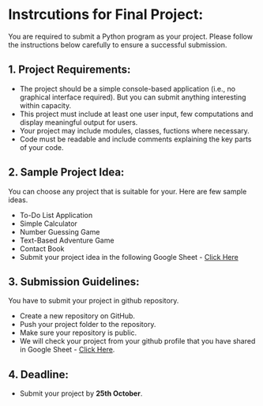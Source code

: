 # Instrcutions for Final Project:

You are required to submit a Python program as your project. Please follow the instructions below carefully to ensure a successful submission.

## 1. Project Requirements:

- The project should be a simple console-based application (i.e., no graphical interface required). But you can submit anything interesting within capacity.
- This project must include at least one user input, few computations and display meaningful output for users.
- Your project may include modules, classes, fuctions where necessary.
- Code must be readable and include comments explaining the key parts of your code.

## 2. Sample Project Idea:
You can choose any project that is suitable for your. Here are few sample ideas.
- To-Do List Application
- Simple Calculator
- Number Guessing Game
- Text-Based Adventure Game
- Contact Book
- Submit your project idea in the following Google Sheet - [Click Here](https://docs.google.com/spreadsheets/d/1C6yQkCd59UDMFOut5EFb3XoDs_LV97rp0GdJM-yCpt0/edit?gid=1339576629#gid=1339576629)

## 3. Submission Guidelines:
You have to submit your project in github repository.
- Create a new repository on GitHub.
- Push your project folder to the repository.
- Make sure your repository is public.
- We will check your project from your github profile that you have shared in Google Sheet - [Click Here](https://docs.google.com/spreadsheets/d/1C6yQkCd59UDMFOut5EFb3XoDs_LV97rp0GdJM-yCpt0/edit?gid=0#gid=0).


## 4. Deadline: 
- Submit your project by **25th October**.
